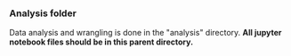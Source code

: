 
### Analysis folder
Data analysis and wrangling is done in the "analysis" directory. 
**All jupyter notebook files should be in this parent directory.**